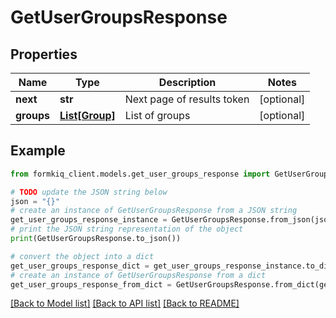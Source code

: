 # GetUserGroupsResponse


## Properties

Name | Type | Description | Notes
------------ | ------------- | ------------- | -------------
**next** | **str** | Next page of results token | [optional] 
**groups** | [**List[Group]**](Group.md) | List of groups | [optional] 

## Example

```python
from formkiq_client.models.get_user_groups_response import GetUserGroupsResponse

# TODO update the JSON string below
json = "{}"
# create an instance of GetUserGroupsResponse from a JSON string
get_user_groups_response_instance = GetUserGroupsResponse.from_json(json)
# print the JSON string representation of the object
print(GetUserGroupsResponse.to_json())

# convert the object into a dict
get_user_groups_response_dict = get_user_groups_response_instance.to_dict()
# create an instance of GetUserGroupsResponse from a dict
get_user_groups_response_from_dict = GetUserGroupsResponse.from_dict(get_user_groups_response_dict)
```
[[Back to Model list]](../README.md#documentation-for-models) [[Back to API list]](../README.md#documentation-for-api-endpoints) [[Back to README]](../README.md)


